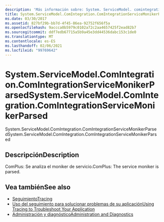 ```yaml
---
description: 'Más información sobre: System. ServiceModel. comintegration. ComIntegrationServiceMonikerParsed'
title: System.ServiceModel.ComIntegration.ComIntegrationServiceMonikerParsed
ms.date: 03/30/2017
ms.assetid: 827bf29b-bb7d-4f45-86ea-92752f656f5a
ms.openlocfilehash: 9accca0b5979c0102a72c2aa4657425f2ead82b7
ms.sourcegitcommit: ddf7edb67715a5b9a45e3dd44536dabc153c1de0
ms.translationtype: MT
ms.contentlocale: es-ES
ms.lasthandoff: 02/06/2021
ms.locfileid: "99769642"
---
```

# <a name="systemservicemodelcomintegrationcomintegrationservicemonikerparsed"></a><span data-ttu-id="5193d-103">System.ServiceModel.ComIntegration.ComIntegrationServiceMonikerParsed</span><span class="sxs-lookup"><span data-stu-id="5193d-103">System.ServiceModel.ComIntegration.ComIntegrationServiceMonikerParsed</span></span>

<span data-ttu-id="5193d-104">System.ServiceModel.ComIntegration.ComIntegrationServiceMonikerParsed</span><span class="sxs-lookup"><span data-stu-id="5193d-104">System.ServiceModel.ComIntegration.ComIntegrationServiceMonikerParsed</span></span>  
  
## <a name="description"></a><span data-ttu-id="5193d-105">Descripción</span><span class="sxs-lookup"><span data-stu-id="5193d-105">Description</span></span>  

 <span data-ttu-id="5193d-106">ComPlus: Se analiza el moniker de servicio.</span><span class="sxs-lookup"><span data-stu-id="5193d-106">ComPlus: The service moniker is parsed.</span></span>  
  
## <a name="see-also"></a><span data-ttu-id="5193d-107">Vea también</span><span class="sxs-lookup"><span data-stu-id="5193d-107">See also</span></span>

- [<span data-ttu-id="5193d-108">Seguimiento</span><span class="sxs-lookup"><span data-stu-id="5193d-108">Tracing</span></span>](index.md)
- [<span data-ttu-id="5193d-109">Uso del seguimiento para solucionar problemas de su aplicación</span><span class="sxs-lookup"><span data-stu-id="5193d-109">Using Tracing to Troubleshoot Your Application</span></span>](using-tracing-to-troubleshoot-your-application.md)
- [<span data-ttu-id="5193d-110">Administración y diagnóstico</span><span class="sxs-lookup"><span data-stu-id="5193d-110">Administration and Diagnostics</span></span>](../index.md)
